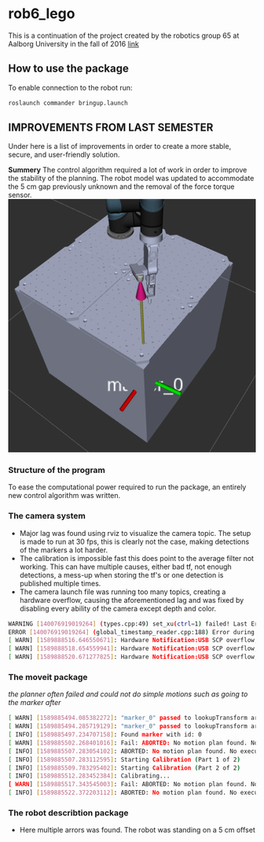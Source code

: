 # rob6_lego
This is a continuation of the project created by the robotics group 65 at Aalborg University in the fall of 2016 [link](https://github.com/pbtorrild/rob5_lego)
## How to use the package

To enable connection to the robot run:
```bash
roslaunch commander bringup.launch
```

## IMPROVEMENTS FROM LAST SEMESTER
Under here is a list of improvements in order to create a more stable, secure, and user-friendly solution.

**Summery**
The control algorithm required a lot of work in order to improve the stability of the planning.
The robot model was updated to accommodate the 5 cm gap previously unknown and the removal of the force torque sensor.
![Image from RViz showing how wrong the modeling can be](https://github.com/pbtorrild/rob6_lego/blob/master/images/marker_detection.png)
### Structure of the program
To ease the computational power required to run the package, an entirely new control algorithm was written.  
### The camera system
* Major lag was found using rviz to visualize the camera topic. The setup is made to run at 30 fps, this is clearly not the case, making detections of the markers a lot harder.
* The calibration is impossible fast this does point to the average filter not working. This can have multiple causes, either bad tf, not enough detections, a mess-up when storing the tf's or one detection is published multiple times.
* The camera launch file was running too many topics, creating a hardware overflow, causing the aforementioned lag and was fixed by disabling every ability of the camera except depth and color.
```bash
WARNING [140076919019264] (types.cpp:49) set_xu(ctrl=1) failed! Last Error: Input/output error
ERROR [140076919019264] (global_timestamp_reader.cpp:188) Error during time_diff_keeper polling: set_xu(ctrl=1) failed! Last Error: Input/output error
[ WARN] [1589888516.646550671]: Hardware Notification:USB SCP overflow,1.58989e+12,Error,Hardware Error
[ WARN] [1589888518.654559941]: Hardware Notification:USB SCP overflow,1.58989e+12,Error,Hardware Error
[ WARN] [1589888520.671277825]: Hardware Notification:USB SCP overflow,1.58989e+12,Error,Hardware Error
```


### The moveit package

  _the planner often failed and could not do simple motions such as going to the marker after_

```bash
[ WARN] [1589885494.085382272]: "marker_0" passed to lookupTransform argument source_frame does not exist.
[ WARN] [1589885494.285719129]: "marker_0" passed to lookupTransform argument source_frame does not exist.
[ INFO] [1589885497.234707158]: Found marker with id: 0
[ WARN] [1589885502.268401016]: Fail: ABORTED: No motion plan found. No execution attempted.
[ INFO] [1589885507.283054102]: ABORTED: No motion plan found. No execution attempted.
[ INFO] [1589885507.283112595]: Starting Calibration (Part 1 of 2)
[ INFO] [1589885509.783295402]: Starting Calibration (Part 2 of 2)
[ INFO] [1589885512.283452384]: Calibrating...
[ WARN] [1589885517.343545003]: Fail: ABORTED: No motion plan found. No execution attempted.
[ INFO] [1589885522.372203112]: ABORTED: No motion plan found. No execution attempted.
```

### The robot describtion package
* Here multiple arrors was found. The robot was standing on a 5 cm offset
